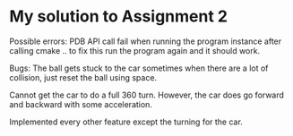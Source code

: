 # My solution to Assignment 2
Possible errors: 
PDB API call fail when running the program instance after calling cmake .. to fix this run the program again and it should work.

Bugs:
The ball gets stuck to the car sometimes when there are a lot of collision, just reset the ball using space.

Cannot get the car to do a full 360 turn. However, the car does go forward and backward with some acceleration.

Implemented every other feature except the turning for the car.


